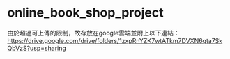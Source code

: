 # online_book_shop_project
由於超過可上傳的限制，故存放在google雲端並附上以下連結：
https://drive.google.com/drive/folders/1zxpRnYZK7wtATkm7DVXN6qta7SkQbVzS?usp=sharing
